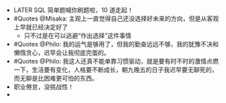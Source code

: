 - LATER SQL 简单题喊你刷题啦，10 道走起！
- #Quotes @Misaka: 主观上一直觉得自己还没选择好未来的方向，但是从客观上早就已经决定好了
	- 只不过是在可以逃避“作出选择”这件事情
- #Quotes @Philo: 我的运气是够用了，但我的勤奋远远不够，我的犹豫不决和懒惰贪心，迟早会让我彻底完蛋的。
- #Quotes @Philo: 我这人还真不能单靠习惯驱动，就是要有时不时的激情点燃一下，生活要有变化，人格要不断成长，朝九晚五的日子我迟早要无聊死的，而无聊是比困难更可怕的东西。
- 职业倦怠，没挑战性！
-